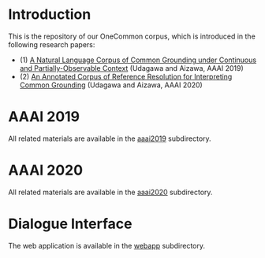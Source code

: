 # Introduction

This is the repository of our OneCommon corpus, which is introduced in the following research papers:

* (1) [A Natural Language Corpus of Common Grounding under Continuous and Partially-Observable Context](https://aaai.org/ojs/index.php/AAAI/article/view/4694) (Udagawa and Aizawa, AAAI 2019)
* (2) [An Annotated Corpus of Reference Resolution for Interpreting Common Grounding](https://arxiv.org/abs/1911.07588) (Udagawa and Aizawa, AAAI 2020)

# AAAI 2019

All related materials are available in the [aaai2019](https://github.com/Alab-NII/onecommon/tree/master/aaai2019) subdirectory.

# AAAI 2020

All related materials are available in the [aaai2020](https://github.com/Alab-NII/onecommon/tree/master/aaai2020) subdirectory.

# Dialogue Interface

The web application is available in the [webapp](https://github.com/Alab-NII/onecommon/tree/master/webapp) subdirectory.
